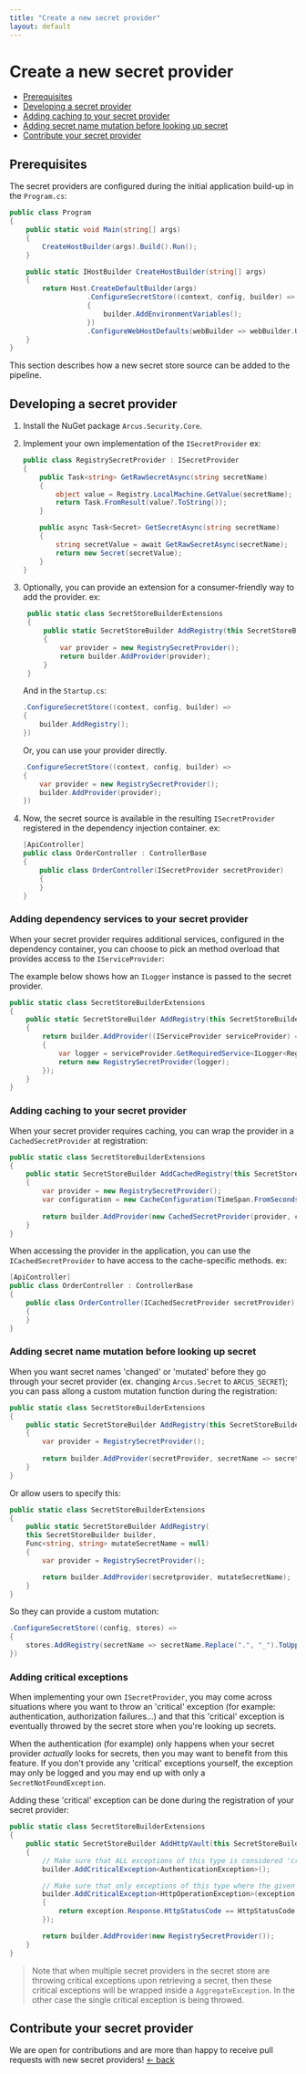 ```yaml
---
title: "Create a new secret provider"
layout: default
---
```


# Create a new secret provider

- [Prerequisites](#prerequisites)
- [Developing a secret provider](#developing-a-secret-provider)
- [Adding caching to your secret provider](#adding-caching-to-your-secret-provider)
- [Adding secret name mutation before looking up secret](#adding-secret-name-mutation-before-looking-up-secret)
- [Contribute your secret provider](#contribute-your-secret-provider)

## Prerequisites

The secret providers are configured during the initial application build-up in the `Program.cs`:

```csharp
public class Program
{
    public static void Main(string[] args)
    {
        CreateHostBuilder(args).Build().Run();
    }

    public static IHostBuilder CreateHostBuilder(string[] args)
    {
        return Host.CreateDefaultBuilder(args)
                   .ConfigureSecretStore((context, config, builder) =>
                   {
                       builder.AddEnvironmentVariables();
                   })
                   .ConfigureWebHostDefaults(webBuilder => webBuilder.UseStartup<Startup>());
    }
}
```

This section describes how a new secret store source can be added to the pipeline.

## Developing a secret provider

1. Install the NuGet package `Arcus.Security.Core`.
2. Implement your own implementation of the `ISecretProvider` 
   ex:
   ```csharp
   public class RegistrySecretProvider : ISecretProvider
   {
       public Task<string> GetRawSecretAsync(string secretName)
       {
           object value = Registry.LocalMachine.GetValue(secretName);
           return Task.FromResult(value?.ToString());
       }

       public async Task<Secret> GetSecretAsync(string secretName)
       {
           string secretValue = await GetRawSecretAsync(secretName);
           return new Secret(secretValue);
       }
   }
   ```
3. Optionally, you can provide an extension for a consumer-friendly way to add the provider.
   ex:
   ```csharp
    public static class SecretStoreBuilderExtensions
    {
        public static SecretStoreBuilder AddRegistry(this SecretStoreBuilder builder)
        {
            var provider = new RegistrySecretProvider();
            return builder.AddProvider(provider);
        }
    }
   ``` 
   And in the `Startup.cs`:
   ```csharp
   .ConfigureSecretStore((context, config, builder) =>
   {
       builder.AddRegistry();
   })
   ```

   Or, you can use your provider directly.
   ```csharp
   .ConfigureSecretStore((context, config, builder) => 
   {
       var provider = new RegistrySecretProvider();
       builder.AddProvider(provider);
   })
   ```
4. Now, the secret source is available in the resulting `ISecretProvider` registered in the dependency injection container.
   ex:
   ```csharp
   [ApiController]
   public class OrderController : ControllerBase
   {
       public class OrderController(ISecretProvider secretProvider)
       {
       }
   }
   ```

### Adding dependency services to your secret provider

When your secret provider requires additional services, configured in the dependency container, you can choose to pick an method overload that provides access to the `IServiceProvider`:

The example below shows how an `ILogger` instance is passed to the secret provider.

```csharp
public static class SecretStoreBuilderExtensions
{
    public static SecretStoreBuilder AddRegistry(this SecretStoreBuilder builder)
    {
        return builder.AddProvider((IServiceProvider serviceProvider) =>
        {
            var logger = serviceProvider.GetRequiredService<ILogger<RegistrySecretProvider>>();
            return new RegistrySecretProvider(logger);
        });
    }
}
```

### Adding caching to your secret provider

When your secret provider requires caching, you can wrap the provider in a `CachedSecretProvider` at registration:

```csharp
public static class SecretStoreBuilderExtensions
{
    public static SecretStoreBuilder AddCachedRegistry(this SecretStoreBuilder builder)
    {
        var provider = new RegistrySecretProvider();
        var configuration = new CacheConfiguration(TimeSpan.FromSeconds(5));
        
        return builder.AddProvider(new CachedSecretProvider(provider, configuration));
    }
}
```

When accessing the provider in the application, you can use the `ICachedSecretProvider` to have access to the cache-specific methods.
ex:
```csharp
[ApiController]
public class OrderController : ControllerBase
{
    public class OrderController(ICachedSecretProvider secretProvider)
    {
    }
}
```

### Adding secret name mutation before looking up secret

When you want secret names 'changed' or 'mutated' before they go through your secret provider (ex. changing `Arcus.Secret` to `ARCUS_SECRET`);
you can pass allong a custom mutation function during the registration:

```csharp
public static class SecretStoreBuilderExtensions
{
    public static SecretStoreBuilder AddRegistry(this SecretStoreBuilder builder)
    {
        var provider = RegistrySecretProvider();
        
        return builder.AddProvider(secretProvider, secretName => secretName.Replace(".", "_").ToUpper());
    }
}
```

Or allow users to specify this:

```csharp
public static class SecretStoreBuilderExtensions
{
    public static SecretStoreBuilder AddRegistry(
    this SecretStoreBuilder builder, 
    Func<string, string> mutateSecretName = null)
    {
        var provider = RegistrySecretProvider();

        return builder.AddProvider(secretprovider, mutateSecretName);
    }
}
```

So they can provide a custom mutation:

```csharp
.ConfigureSecretStore((config, stores) =>
{
    stores.AddRegistry(secretName => secretName.Replace(".", "_").ToUpper());
})
```

### Adding critical exceptions

When implementing your own `ISecretProvider`, you may come across situations where you want to throw an 'critical' exception (for example: authentication, authorization failures...)
and that this 'critical' exception is eventually throwed by the secret store when you're looking up secrets.

When the authentication (for example) only happens when your secret provider _actually_ looks for secrets, then you may want to benefit from this feature.
If you don't provide any 'critical' exceptions yourself, the exception may only be logged and you may end up with only a `SecretNotFoundException`.

Adding these 'critical' exception can be done during the registration of your secret provider:

```csharp
public static class SecretStoreBuilderExtensions
{
    public static SecretStoreBuilder AddHttpVault(this SecretStoreBuilder builder)
    {
        // Make sure that ALL exceptions of this type is considered 'critical'.
        builder.AddCriticalException<AuthenticationException>();

        // Make sure that only exceptions of this type where the given filter succeeds is considered 'critical'.
        builder.AddCriticalException<HttpOperationException>(exception => 
        {
            return exception.Response.HttpStatusCode == HttpStatusCode.Forbidden;
        });

        return builder.AddProvider(new RegistrySecretProvider());
    }
}
```

> Note that when multiple secret providers in the secret store are throwing critical exceptions upon retrieving a secret, then these critical exceptions will be wrapped inside a `AggregateException`.
> In the other case the single critical exception is being throwed.

## Contribute your secret provider

We are open for contributions and are more than happy to receive pull requests with new secret providers!
[&larr; back](/)

